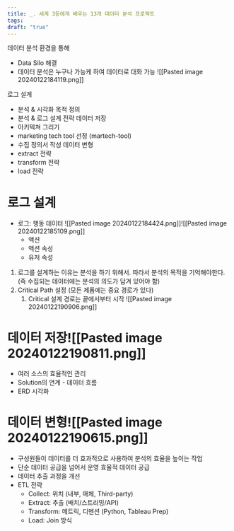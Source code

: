 ```yaml
---
title: _. 세계 3등에게 배우는 13개 데이터 분석 프로젝트
tags: 
draft: "true"
---
```


데이터 분석 환경을 통해
- Data Silo 해결
- 데이터 분석은 누구나 가능케 하여 데이터로 대화 가능
![[Pasted image 20240122184119.png]]

로그 설계
- 분석 & 시각화 목적 정의
- 분석 & 로그 설계 전략
데이터 저장
- 아키텍쳐 그리기
- marketing tech tool 선정 (martech-tool)
- 수집 정의서 작성
데이터 변형
- extract 전략
- transform 전략
- load 전략

# 로그 설계
- 로그: 행동 데이터 ![[Pasted image 20240122184424.png]]![[Pasted image 20240122185109.png]]
	- 액션
	- 액션 속성
	- 유저 속성 
1. 로그를 설계하는 이유는 분석을 하기 위해서. 따라서 분석의 목적을 기억해야한다. (즉 수집되는 데이터에는 분석의 의도가 담겨 있어야 함)
2. Critical Path 설정 (모든 제품에는 중요 경로가 있다)
	1. Critical 설계 경로는 끝에서부터 시작 ![[Pasted image 20240122190906.png]]

# 데이터 저장![[Pasted image 20240122190811.png]]
- 여러 소스의 효율적인 관리
- Solution의 연계 - 데이터 흐름
- ERD 시각화

# 데이터 변형![[Pasted image 20240122190615.png]]
- 구성원들이 데이터를 더 효과적으로 사용하여 분석의 효율을 높이는 작업
- 단순 데이터 공급을 넘어서 운영 효율적 데이터 공급
- 데이터 추출 과정을 개선 
- ETL 전략
	- Collect: 위치 (내부, 매체, Third-party)
	- Extract: 추출 (배치/스트리밍/API)
	- Transform: 메트릭, 디멘션 (Python, Tableau Prep)
	- Load: Join 방식
